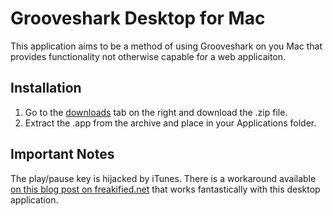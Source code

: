 # Grooveshark Desktop for Mac

This application aims to be a method of using Grooveshark on you Mac that provides functionality not otherwise capable for a web applicaiton.

## Installation

1. Go to the [downloads](https://github.com/rich90usa/GSDesktopMac/downloads) tab on the right and download the .zip file.
2. Extract the .app from the archive and place in your Applications folder.

## Important Notes

The play/pause key is hijacked by iTunes. There is a workaround available [on this blog post on freakified.net](http://www.freakified.net/tutorials/how-to-stop-itunes-from-opening-automatically-when-you-press-the-playpause-key-on-your-mac/) that works fantastically with this desktop application.
